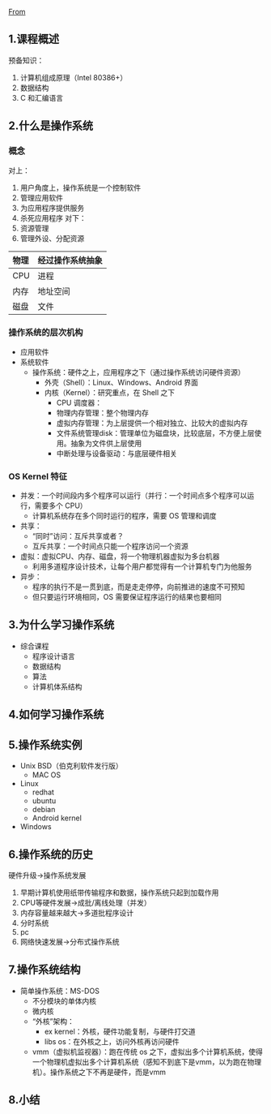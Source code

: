 [From](https://www.bilibili.com/video/av6538245?p=1)
## 1.课程概述
预备知识：
1. 计算机组成原理（Intel 80386+）
2. 数据结构
3. C 和汇编语言
## 2.什么是操作系统
### 概念
对上：
1. 用户角度上，操作系统是一个控制软件
2. 管理应用软件
3. 为应用程序提供服务
4. 杀死应用程序
对下：
1. 资源管理
2. 管理外设、分配资源

| 物理 | 经过操作系统抽象 |
| :--- | :--------------- |
| CPU  | 进程             |
| 内存 | 地址空间         |
| 磁盘 | 文件             |
### 操作系统的层次机构
- 应用软件
- 系统软件
  - 操作系统：硬件之上，应用程序之下（通过操作系统访问硬件资源）
    - 外壳（Shell）：Linux、Windows、Android 界面
    - 内核（Kernel）：研究重点，在 Shell 之下
      - CPU 调度器：
      - 物理内存管理：整个物理内存
      - 虚拟内存管理：为上层提供一个相对独立、比较大的虚拟内存
      - 文件系统管理disk：管理单位为磁盘块，比较底层，不方便上层使用。抽象为文件供上层使用
      - 中断处理与设备驱动：与底层硬件相关
### OS Kernel 特征
- 并发：一个时间段内多个程序可以运行（并行：一个时间点多个程序可以运行，需要多个 CPU）
  - 计算机系统存在多个同时运行的程序，需要 OS 管理和调度
- 共享：
  - “同时”访问：互斥共享或者？
  - 互斥共享：一个时间点只能一个程序访问一个资源
- 虚拟：虚拟CPU、内存、磁盘，将一个物理机器虚拟为多台机器
  - 利用多道程序设计技术，让每个用户都觉得有一个计算机专门为他服务
- 异步：
  - 程序的执行不是一贯到底，而是走走停停，向前推进的速度不可预知
  - 但只要运行环境相同，OS 需要保证程序运行的结果也要相同
## 3.为什么学习操作系统
- 综合课程
  - 程序设计语言
  - 数据结构
  - 算法
  - 计算机体系结构
## 4.如何学习操作系统
## 5.操作系统实例
- Unix BSD（伯克利软件发行版）
  - MAC OS
- Linux
  - redhat
  - ubuntu
  - debian
  - Android kernel
- Windows
## 6.操作系统的历史
硬件升级->操作系统发展
1. 早期计算机使用纸带传输程序和数据，操作系统只起到加载作用
2. CPU等硬件发展->成批/离线处理（并发）
3. 内存容量越来越大->多道批程序设计
4. 分时系统
5. pc
6. 网络快速发展->分布式操作系统
## 7.操作系统结构
- 简单操作系统：MS-DOS
  - 不分模块的单体内核
  - 微内核
  - “外核”架构：
    - ex kernel：外核，硬件功能复制，与硬件打交道
    - libs os：在外核之上，访问外核再访问硬件
  - vmm（虚拟机监视器）：跑在传统 os 之下，虚拟出多个计算机系统，使得一个物理机虚拟出多个计算机系统（感知不到底下是vmm，以为跑在物理机）。操作系统之下不再是硬件，而是vmm
## 8.小结